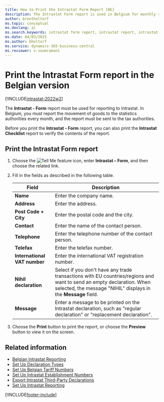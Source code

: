 ```yaml
---
title: How to Print the Intrastat Form Report [BE]
description: The Intrastat Form report is used in Belgium for monthly reporting of goods movement. This report must be sent to both the statistics authorities and tax authorities.
author: brentholtorf   
ms.topic: conceptual
ms.devlang: al
ms.search.keywords: intrastat form report, intrastat report, intrastat declaration, statistics authorities, tax authorities, monthly reporting, Belgian version
ms.date: 04/03/2025
ms.author: bholtorf
ms.service: dynamics-365-business-central
ms.reviewer: v-soumramani
---
```


# Print the Intrastat Form report in the Belgian version

[!INCLUDE[intrastat-2022w2](../../includes/intrastat-2022w2.md)]

The **Intrastat - Form** report must be used for reporting to Intrastat. In Belgium, you must report the movement of goods to the statistics authorities every month, and the report must be sent to the tax authorities.  

Before you print the **Intrastat - Form** report, you can also print the **Intrastat Checklist** report to verify the contents of the report.  

## Print the Intrastat Form report  

1. Choose the ![Tell Me feature](../../media/ui-search/search_small.png "Tell me what you want to do") icon, enter **Intrastat – Form**, and then choose the related link.  
1. Fill in the fields as described in the following table.  

    |Field|Description|  
    |---------------------------------|---------------------------------------|  
    |**Name**|Enter the company name.|  
    |**Address**|Enter the address.|  
    |**Post Code + City**|Enter the postal code and the city.|  
    |**Contact**|Enter the name of the contact person.|  
    |**Telephone**|Enter the telephone number of the contact person.|  
    |**Telefax**|Enter the telefax number.|  
    |**International VAT number**|Enter the international VAT registration number.|  
    |**Nihil declaration**|Select if you don't have any trade transactions with EU countries/regions and want to send an empty declaration. When selected, the message "NIHIL" displays in the **Message** field.|  
    |**Message**|Enter a message to be printed on the Intrastat declaration, such as "regular declaration" or "replacement declaration".|  

1. Choose the **Print** button to print the report, or choose the **Preview** button to view it on the screen.  

## Related information

- [Belgian Intrastat Reporting](belgian-intrastat-reporting.md)  
- [Set Up Declaration Types](how-to-set-up-declaration-types.md)  
- [Set Up Belgian Tariff Numbers](how-to-set-up-belgian-tariff-numbers.md)  
- [Set Up Intrastat Establishment Numbers](how-to-set-up-intrastat-establishment-numbers.md)  
- [Export Intrastat Third-Party Declarations](how-to-export-intrastat-third-party-declararations.md)  
- [Set Up Intrastat Reporting](../../finance-how-setup-report-intrastat.md)  

[!INCLUDE[footer-include](../../includes/footer-banner.md)]
